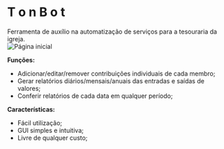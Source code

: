 # T o n B o t #
Ferramenta de auxílio na automatização de serviços para a tesouraria da igreja.\
![Página inicial](https://i.imgur.com/mJqESPS.png)


**Funções:**

- Adicionar/editar/remover contribuições individuais de cada membro;
- Gerar relatórios diários/mensais/anuais das entradas e saídas de valores;
- Conferir relatórios de cada data em qualquer período;


**Características:**
- Fácil utilização;
- GUI simples e intuitiva;
- Livre de qualquer custo;
